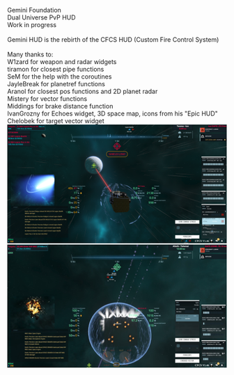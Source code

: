 Gemini Foundation<br/>
Dual Universe PvP HUD<br/>
Work in progress<br/>
<br/>
Gemini HUD is the rebirth of the CFCS HUD (Custom Fire Control System)<br/>
<br/>
Many thanks to:<br/>
 W1zard for weapon and radar widgets<br/>
 tiramon for closest pipe functions<br/>
 SeM for the help with the coroutines<br/>
 JayleBreak for planetref functions<br/>
 Aranol for closest pos functions and 2D planet radar<br/>
 Mistery for vector functions<br/>
 Middings for brake distance function<br/>
 IvanGrozny for Echoes widget, 3D space map, icons from his "Epic HUD"<br/>
 Chelobek for target vector widget<br/>
 ![example1](https://github.com/Crusader93/Gemini-HUD/blob/main/images/1.png)<br/>
 ![example2](https://github.com/Crusader93/Gemini-HUD/blob/main/images/2.png)